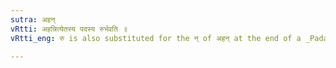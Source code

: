 ```yaml
---
sutra: अहन्
vRtti: अहन्नित्येतस्य पदस्य रुर्भवति ॥
vRtti_eng: रु is also substituted for the न् of अहन् at the end of a _Pada_.

---
```

